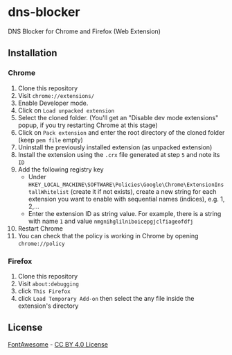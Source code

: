 # dns-blocker
DNS Blocker for Chrome and Firefox (Web Extension)

## Installation

### Chrome
1. Clone this repository
1. Visit `chrome://extensions/`
2. Enable Developer mode.
3. Click on `Load unpacked extension`
4. Select the cloned folder.
(You'll get an "Disable dev mode extensions" popup, if you try restarting Chrome at this stage)
5. Click on `Pack extension` and enter the root directory of the cloned folder (keep `pem file` empty)
6. Uninstall the previously installed extension (as unpacked extension)
7. Install the extension using the `.crx` file generated at step `5` and note its `ID`
8. Add the following registry key 
    - Under `HKEY_LOCAL_MACHINE\SOFTWARE\Policies\Google\Chrome\ExtensionInstallWhitelist` (create it if not exists), create a new string for each extension you want to enable with sequential names (indices), e.g. 1, 2,...
    - Enter the extension ID as string value. For example, there is a string with name `1` and value `nmgnihglilniboicepgjclfiageofdfj`
9. Restart Chrome
10. You can check that the policy is working in Chrome by opening `chrome://policy`

### Firefox
1. Clone this repository
2. Visit `about:debugging`
3. click `This Firefox`
4. click `Load Temporary Add-on` then select the any file inside the extension's directory

## License
[FontAwesome](https://fontawesome.com/) - [CC BY 4.0 License](https://creativecommons.org/licenses/by/4.0/)